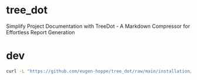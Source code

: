 # tree_dot
Simplify Project Documentation with TreeDot - A Markdown Compressor for Effortless Report Generation


# dev

```bash
curl -L "https://github.com/eugen-hoppe/tree_dot/raw/main/installation/trdt.zip" -o "trdt.zip" && unzip "trdt.zip" && rm "trdt.zip"
```
